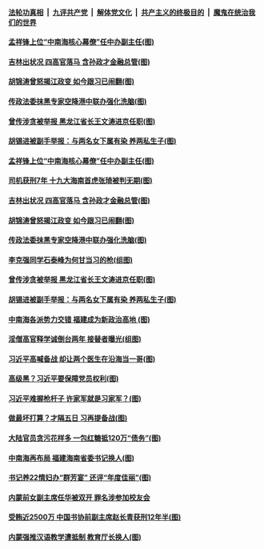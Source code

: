 

####  [法轮功真相](../../../../basic/blob/master/README.md?t=12041531) &nbsp;|&nbsp; [九评共产党](../../../../9ping.md/blob/master/README.md?t=12041531) &nbsp;|&nbsp; [解体党文化](../../../../jtdwh.md/blob/master/README.md?t=12041531)  &nbsp;|&nbsp; [共产主义的终极目的](../../../../gczydzjmd.md/blob/master/README.md?t=12041531) &nbsp;|&nbsp; [魔鬼在统治我们的世界](../../../../mgztzwmdsj.md/blob/master/README.md?t=12041531) 

#### [孟祥锋上位“中南海核心幕僚”任中办副主任(图)](../pages/p2/954681.md?t=12041531) 

#### [吉林出状况 四高官落马 含孙政才金融总管(图)](../pages/p2/954583.md?t=12041531) 

#### [胡锦涛曾怒揭江政变 如今跟习已闹翻(图)](../pages/p2/954592.md?t=12041531) 

#### [传政法委抹黑专家空降港中联办强化洗脑(图)](../pages/p2/954564.md?t=12041531) 

#### [曾传涉贪被举报 黑龙江省长王文涛进京任职(图)](../pages/p2/954486.md?t=12041531) 

#### [胡锡进被副手举报：与两名女下属有染 养两私生子(图)](../pages/p2/954470.md?t=12041531) 

#### [孟祥锋上位“中南海核心幕僚”任中办副主任(图)](../pages/p2/954681.md?t=12041531) 

#### [司机获刑7年 十九大海南首虎张琦被判无期(图)](../pages/p2/954668.md?t=12041531) 

#### [吉林出状况 四高官落马 含孙政才金融总管(图)](../pages/p2/954583.md?t=12041531) 

#### [胡锦涛曾怒揭江政变 如今跟习已闹翻(图)](../pages/p2/954592.md?t=12041531) 

#### [传政法委抹黑专家空降港中联办强化洗脑(图)](../pages/p2/954564.md?t=12041531) 

#### [李克强同学石泰峰为何甘当习的枪(组图)](../pages/p2/954502.md?t=12041531) 

#### [曾传涉贪被举报 黑龙江省长王文涛进京任职(图)](../pages/p2/954486.md?t=12041531) 

#### [胡锡进被副手举报：与两名女下属有染 养两私生子(图)](../pages/p2/954470.md?t=12041531) 

#### [中南海各派势力交错 福建成为新政治高地 (图)](../pages/p2/954461.md?t=12041531) 

#### [淫僧高官释学诚倒台两年 接替者曝光(组图)](../pages/p2/954434.md?t=12041531) 

#### [习近平高喊备战 却让两个医生在沿海当一哥(图)](../pages/p2/954444.md?t=12041531) 

#### [高级黑？习近平要保障党员权利(图)](../pages/p2/954350.md?t=12041531) 

#### [习近平难握枪杆子 许家军就是习家军？(图)](../pages/p2/954216.md?t=12041531) 

#### [做最坏打算？才隔五日 习再提备战(图)](../pages/p2/954343.md?t=12041531) 

#### [大陆官员贪污花样多 一包红糖抵120万“债务”(图)](../pages/p2/954334.md?t=12041531) 

#### [中南海再布局 福建海南省委书记换人(图)](../pages/p2/954296.md?t=12041531) 

#### [书记养22情妇办“群芳宴” 还评“年度佳丽”(图)](../pages/p2/954213.md?t=12041531) 

#### [内蒙前女副主席任华被双开 罪名涉参加校友会](../pages/p2/954230.md?t=12041531) 

#### [受贿近2500万 中国书协前副主席赵长青获刑12年半(图)](../pages/p2/954214.md?t=12041531) 

#### [内蒙强推汉语教学遭抵制 教育厅长换人(图)](../pages/p2/954188.md?t=12041531) 

